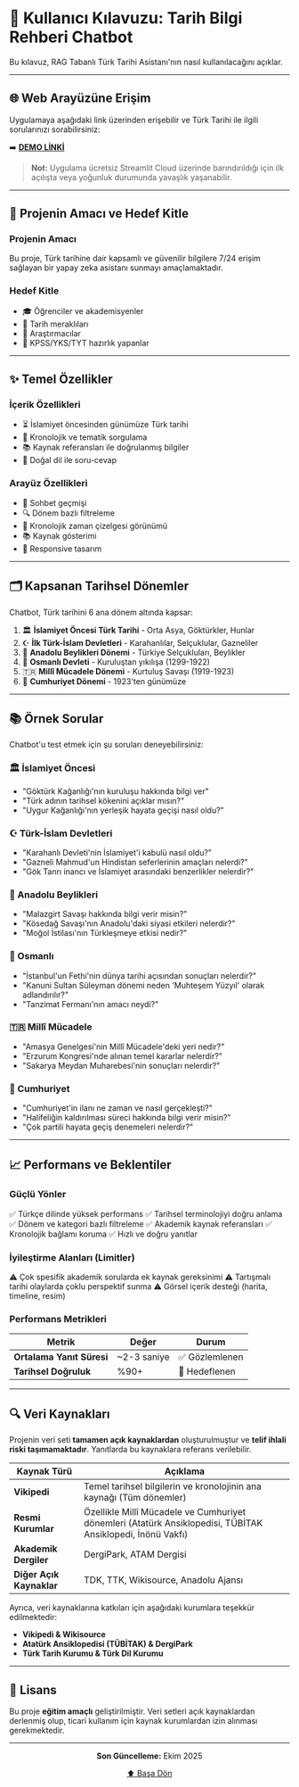 # 📱 Kullanıcı Kılavuzu: Tarih Bilgi Rehberi Chatbot

Bu kılavuz, RAG Tabanlı Türk Tarihi Asistanı'nın nasıl kullanılacağını açıklar.

---

## 🌐 Web Arayüzüne Erişim

Uygulamaya aşağıdaki link üzerinden erişebilir ve Türk Tarihi ile ilgili sorularınızı sorabilirsiniz:

➡️ **[DEMO LİNKİ](https://tarih-bilgi-rehberi-rag-chatbot-eu8pvgcka8w9xkuyx7uhjt.streamlit.app/)**

> **Not:** Uygulama ücretsiz Streamlit Cloud üzerinde barındırıldığı için ilk açılışta veya yoğunluk durumunda yavaşlık yaşanabilir.

---

## 🎯 Projenin Amacı ve Hedef Kitle

### Projenin Amacı

Bu proje, Türk tarihine dair kapsamlı ve güvenilir bilgilere 7/24 erişim sağlayan bir yapay zeka asistanı sunmayı amaçlamaktadır.

### Hedef Kitle

- 🎓 Öğrenciler ve akademisyenler
- 📖 Tarih meraklıları
- 🔬 Araştırmacılar
- 📝 KPSS/YKS/TYT hazırlık yapanlar

---

## ✨ Temel Özellikler

### İçerik Özellikleri

- ⏳ İslamiyet öncesinden günümüze Türk tarihi
- 📅 Kronolojik ve tematik sorgulama
- 📚 Kaynak referansları ile doğrulanmış bilgiler
- 💬 Doğal dil ile soru-cevap

### Arayüz Özellikleri

- 💬 Sohbet geçmişi
- 🔍 Dönem bazlı filtreleme
- 📅 Kronolojik zaman çizelgesi görünümü
- 📚 Kaynak gösterimi
- 📱 Responsive tasarım

---

## 🗂️ Kapsanan Tarihsel Dönemler

Chatbot, Türk tarihini 6 ana dönem altında kapsar:

1. 🏛️ **İslamiyet Öncesi Türk Tarihi** - Orta Asya, Göktürkler, Hunlar
2. ☪️ **İlk Türk-İslam Devletleri** - Karahanlılar, Selçuklular, Gazneliler
3. 🏰 **Anadolu Beylikleri Dönemi** - Türkiye Selçukluları, Beylikler
4. 🕌 **Osmanlı Devleti** - Kuruluştan yıkılışa (1299-1922)
5. 🇹🇷 **Millî Mücadele Dönemi** - Kurtuluş Savaşı (1919-1923)
6. 🎯 **Cumhuriyet Dönemi** - 1923'ten günümüze

---

## 📚 Örnek Sorular

Chatbot'u test etmek için şu soruları deneyebilirsiniz:

### 🏛️ İslamiyet Öncesi
- "Göktürk Kağanlığı'nın kuruluşu hakkında bilgi ver"
- "Türk adının tarihsel kökenini açıklar mısın?"
- "Uygur Kağanlığı'nın yerleşik hayata geçişi nasıl oldu?"

### ☪️ Türk-İslam Devletleri
- "Karahanlı Devleti'nin İslamiyet'i kabulü nasıl oldu?"
- "Gazneli Mahmud'un Hindistan seferlerinin amaçları nelerdi?"
- "Gök Tanrı inancı ve İslamiyet arasındaki benzerlikler nelerdir?"

### 🏰 Anadolu Beylikleri
- "Malazgirt Savaşı hakkında bilgi verir misin?"
- "Kösedağ Savaşı'nın Anadolu'daki siyasi etkileri nelerdir?"
- "Moğol İstilası'nın Türkleşmeye etkisi nedir?"

### 🕌 Osmanlı
- "İstanbul'un Fethi'nin dünya tarihi açısından sonuçları nelerdir?"
- "Kanuni Sultan Süleyman dönemi neden 'Muhteşem Yüzyıl' olarak adlandırılır?"
- "Tanzimat Fermanı'nın amacı neydi?"

### 🇹🇷 Millî Mücadele
- "Amasya Genelgesi'nin Millî Mücadele'deki yeri nedir?"
- "Erzurum Kongresi'nde alınan temel kararlar nelerdir?"
- "Sakarya Meydan Muharebesi'nin sonuçları nelerdir?"

### 🎯 Cumhuriyet
- "Cumhuriyet'in ilanı ne zaman ve nasıl gerçekleşti?"
- "Halifeliğin kaldırılması süreci hakkında bilgi verir misin?"
- "Çok partili hayata geçiş denemeleri nelerdir?"

---

## 📈 Performans ve Beklentiler

### Güçlü Yönler

✅ Türkçe dilinde yüksek performans
✅ Tarihsel terminolojiyi doğru anlama
✅ Dönem ve kategori bazlı filtreleme
✅ Akademik kaynak referansları
✅ Kronolojik bağlamı koruma
✅ Hızlı ve doğru yanıtlar

### İyileştirme Alanları (Limitler)

⚠️ Çok spesifik akademik sorularda ek kaynak gereksinimi
⚠️ Tartışmalı tarihi olaylarda çoklu perspektif sunma
⚠️ Görsel içerik desteği (harita, timeline, resim)

### Performans Metrikleri

| Metrik | Değer | Durum |
|--------|-------|-------|
| **Ortalama Yanıt Süresi** | ~2-3 saniye | ✅ Gözlemlenen |
| **Tarihsel Doğruluk** | %90+ | 🎯 Hedeflenen |

---

## 🔍 Veri Kaynakları

Projenin veri seti **tamamen açık kaynaklardan** oluşturulmuştur ve **telif ihlali riski taşımamaktadır**. Yanıtlarda bu kaynaklara referans verilebilir.

| Kaynak Türü | Açıklama |
|------------|----------|
| **Vikipedi** | Temel tarihsel bilgilerin ve kronolojinin ana kaynağı (Tüm dönemler) |
| **Resmi Kurumlar** | Özellikle Millî Mücadele ve Cumhuriyet dönemleri (Atatürk Ansiklopedisi, TÜBİTAK Ansiklopedi, İnönü Vakfı) |
| **Akademik Dergiler** | DergiPark, ATAM Dergisi |
| **Diğer Açık Kaynaklar** | TDK, TTK, Wikisource, Anadolu Ajansı |

Ayrıca, veri kaynaklarına katkıları için aşağıdaki kurumlara teşekkür edilmektedir:
- **Vikipedi & Wikisource**
- **Atatürk Ansiklopedisi (TÜBİTAK) & DergiPark**
- **Türk Tarih Kurumu & Türk Dil Kurumu**

---

## 📄 Lisans

Bu proje **eğitim amaçlı** geliştirilmiştir. Veri setleri açık kaynaklardan derlenmiş olup, ticari kullanım için kaynak kurumlardan izin alınması gerekmektedir.

---
<div align="center">

**Son Güncelleme:** Ekim 2025

[⬆ Başa Dön](#-kullanıcı-kılavuzu-tarih-bilgi-rehberi-chatbot)

</div>